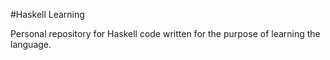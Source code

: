 #Haskell Learning

Personal repository for Haskell code written for the purpose of learning the language.
